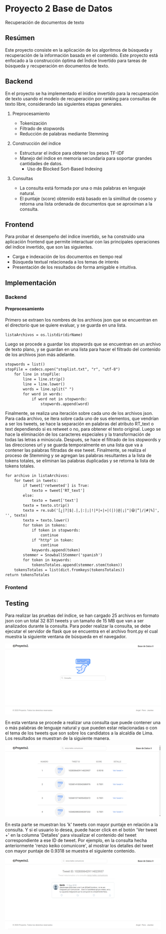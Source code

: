 # Proyecto 2 Base de Datos
Recuperación de documentos de texto

## Resúmen
Este proyecto consiste en la aplicación de los algoritmos de búsqueda y recuperación de la información basada en el contenido. Este proyecto está enfocado a la construcción óptima del Índice Invertido para tareas de búsqueda y recuperación en documentos de texto.

## Backend
En el proyecto se ha implementado el ínidice invertido para la recuperación de texto usando el modelo de recuperación por ranking para consultas de texto libre, considerando las siguientes etapas generales.

1. Preprocesamiento
   * Tokenización
   * Filtrado de stopwords
   * Reducción de palabras mediante Stemming
   
2. Construcción del índice
   * Estructurar el índice para obtener los pesos TF-IDF
   * Manejo del índice en memoria secundaria para soportar grandes cantidades de datos.
      + Uso de Blocked Sort-Based Indexing
 
3. Consultas
   * La consulta está formada por una o más palabras en lenguaje natural.
   * El puntaje (score) obtenido está basado en la similitud de coseno y retorna una lista ordenada de documentos que se aproximan a la consulta.
   
## Frontend
Para probar el desempeño del índice invertido, se ha construido una aplicación frontend que permite interactuar con las principales operaciones del índice invertido, que son las siguientes.
* Carga e indexación de los documentos en tiempo real
* Búsqueda textual relacionada a los temas de interés
* Presentación de los resultados de forma amigable e intuitiva.

## Implementación
### Backend
#### Preprocesamiento
Primero se extraen los nombres de los archivos json que se encuentran en el directorio que se quiere evaluar, y se guarda en una lista.
```
listaArchivos = os.listdir(dirName)
```
Luego se procede a guardar los stopwords que se encuentran en un archivo de texto plano, y se guardan en una lista para hacer el filtrado del contenido de los archivos json más adelante.
```
stopwords = list()
stopFile = codecs.open("stoplist.txt", "r", "utf-8")
    for line in stopFile:
        line = line.strip()
        line = line.lower()
        words = line.split(" ")
        for word in words:
            if word not in stopwords:
                stopwords.append(word)
```
Finalmente, se realiza una iteración sobre cada uno de los archivos json. Para cada archivo, se itera sobre cada uno de sus elementos, que vendrían a ser los tweets, se hace la separación en palabras del atributo RT_text o text dependiendo si es retweet o no, para obtener el texto original. Luego se hace la eliminación de los caracteres especiales y la transformación de todas las letras a minúscula. Después, se hace el filtrado de los stopwords y las direcciones url y se guarda temporalmente en una lista que va a contener las palabras filtradas de ese tweet. Finalmente, se realiza el proceso de Stemming y se agregan las palabras resultantes a la lista de tokens totales, se eliminan las palabras duplicadas y se retorna la lista de tokens totales.
```
for archivo in listaArchivos:
    for tweet in tweets:
        if tweet['retweeted'] is True:
            texto = tweet['RT_text']
        else:
            texto = tweet['text']
        texto = texto.strip()
        texto = re.sub('[¿|?|$|.|,|:|;|!|º|«|»|(|)|@|¡|"|😆|“|/|#|%]', '', texto)
        texto = texto.lower()
        for token in tokens:
            if token in stopwords:
                continue
            if "http" in token:
                continue
            keywords.append(token)
        stemmer = SnowballStemmer('spanish')
        for token in keywords:
            tokensTotales.append(stemmer.stem(token))
    tokensTotales = list(dict.fromkeys(tokensTotales))
return tokensTotales
```

### Frontend

## Testing
Para realizar las pruebas del índice, se han cargado 25 archivos en formato json con un total 32 831 tweets y un tamaño de 15 MB que van a ser analizados durante la consulta. Para poder realizar la consulta, se debe ejecutar el servidor de flask que se encuentra en el archivo front.py el cual muestra la siguiente ventana de búsqueda en el navegador.

![](images/home_page.png)

En esta ventana se procede a realizar una consulta que puede contener una o más palabras de lenguaje natural y que pueden estar relacionadas o con el tema de los tweets que son sobre los candidatos a la alcaldía de Lima. Los resultados se muestran de la siguiente manera.

![](images/resultado_consulta.png)

En esta parte se muestran los 'k' tweets con mayor puntaje en relación a la consulta. Y si el usuario lo desea, puede hacer click en el botón 'Ver tweet +' en la columna 'Detalles' para visualizar el contenido del tweet correspondiente a ese ID de tweet. Por ejemplo, en la consulta hecha anteriormente 'renzo keiko comunicore', al mostrar los detalles del tweet con mayor puntaje de 0.9318 se muestra el siguiente contenido.

![](images/vista_tweet.png)
